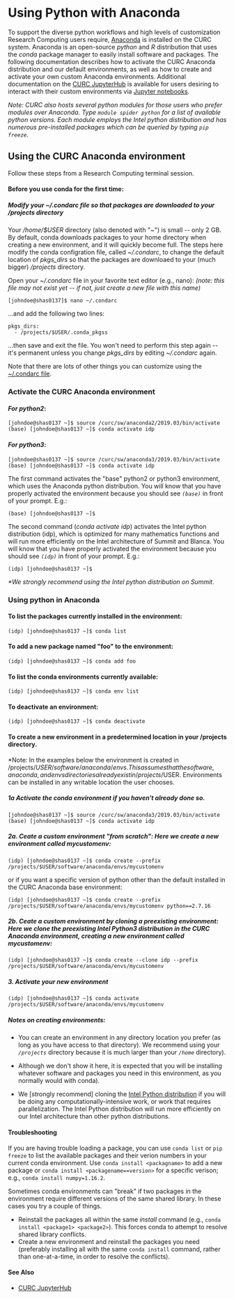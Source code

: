 # Using Python with Anaconda

To support the diverse python workflows and high levels of customization Research Computing users require, [Anaconda](http://anaconda.com) is installed on the CURC system. Anaconda is an open-source _python_ and _R_ distribution that uses the _conda_ package manager to easily install software and packages. The following documentation describes how to activate the CURC Anaconda distribution and our default environments, as well as how to create and activate your own custom Anaconda environments. Additional documentation on the [CURC JupyterHub](../gateways/jupyterhub.md) is available for users desiring to interact with their custom environments via [Jupyter notebooks](https://jupyter.org). 

_Note: CURC also hosts several python modules for those users who prefer modules over Anaconda. Type ```module spider python``` for a list of available python versions. Each module employs the Intel python distribution and has numerous pre-installed packages which can be queried by typing ```pip freeze```._ 

## Using the CURC Anaconda environment

Follow these steps from a Research Computing terminal session. 

#### Before you use conda for the first time:

##### Modify your ~/.condarc file so that packages are downloaded to your _/projects_ directory

Your _/home/$USER_ directory (also denoted with "_~_") is small -- only 2 GB. By default, conda downloads packages to your home directory when creating a new environment, and it will quickly become full. The steps here modify the conda configration file, called _~/.condarc_, to change the default location of _pkgs_dirs_ so that the packages are downloaed to your (much bigger) _/projects_ directory.

Open your _~/.condarc_ file in your favorite text editor (e.g., nano):
_(note: this file may not exist yet -- if not, just create a new file with this name)_
```
[johndoe@shas0137]$ nano ~/.condarc
```

...and add the following two lines:
```
pkgs_dirs:
  - /projects/$USER/.conda_pkgss
```

...then save and exit the file. You won't need to perform this step again -- it's permanent unless you change _pkgs_dirs_ by editing _~/.condarc_ again.

Note that there are lots of other things you can customize using the [~/.condarc file](https://docs.conda.io/projects/conda/en/latest/user-guide/configuration/use-condarc.html).

### Activate the CURC Anaconda environment

#### ___For python2___:
```
[johndoe@shas0137 ~]$ source /curc/sw/anaconda2/2019.03/bin/activate
(base) [johndoe@shas0137 ~]$ conda activate idp
```

#### ___For python3___:
```
[johndoe@shas0137 ~]$ source /curc/sw/anaconda3/2019.03/bin/activate
(base) [johndoe@shas0137 ~]$ conda activate idp
```

The first command activates the "base" python2 or python3 environment, which uses the Anaconda python distribution.  You will know that you have properly activated the environment because you should see _`(base)`_ in front of your prompt. E.g.: 

```
(base) [johndoe@shas0137 ~]$
```

The second command (_conda activate idp_) activates the Intel python distribution (idp), which is optimized for many mathematics functions and will run more efficiently on the Intel architecture of Summit and Blanca. You will know that you have properly activated the environment because you should see _`(idp)`_ in front of your prompt. E.g.: 

```
(idp) [johndoe@shas0137 ~]$
```

_*We strongly recommend using the Intel python distribution on Summit_.

### Using python in Anaconda

#### To list the packages currently installed in the environment:

```
(idp) [johndoe@shas0137 ~]$ conda list
```

#### To add a new package named "foo" to the environment:

```
(idp) [johndoe@shas0137 ~]$ conda add foo 
```

#### To list the conda environments currently available:

```
(idp) [johndoe@shas0137 ~]$ conda env list
```

#### To deactivate an environment:

```
(idp) [johndoe@shas0137 ~]$ conda deactivate
```

#### To create a new environment in a predetermined location in your /projects directory.  

*Note: In the examples below the environment is created in /projects/$USER/software/anaconda/envs. This assumes that the software, anaconda, and envs directories already exist in /projects/$USER. Environments can be installed in any writable location the user chooses.

 ##### 1a Activate the conda environment if you haven't already done so.
 
```
[johndoe@shas0137 ~]$ source /curc/sw/anaconda3/2019.03/bin/activate
(base) [johndoe@shas0137 ~]$ conda activate idp
```

 ##### 2a. _Ceate a custom environment "from scratch"_: Here we create a new environment called _mycustomenv_:

```
(idp) [johndoe@shas0137 ~]$ conda create --prefix /projects/$USER/software/anaconda/envs/mycustomenv
```

 or if you want a specific version of python other than the default installed in the CURC Anaconda base environment:

```
(idp) [johndoe@shas0137 ~]$ conda create --prefix /projects/$USER/software/anaconda/envs/mycustomenv python==2.7.16
```

 ##### 2b. _Ceate a custom environment by cloning a preexisting environment_: Here we clone the preexisting Intel Python3 distribution in the CURC Anaconda environment, creating a new environment called _mycustomenv_:

```
(idp) [johndoe@shas0137 ~]$ conda create --clone idp --prefix /projects/$USER/software/anaconda/envs/mycustomenv
```

##### 3. Activate your new environment

```
(idp) [johndoe@shas0137 ~]$ conda activate /projects/$USER/software/anaconda/envs/mycustomenv
```

##### Notes on creating environments:
* You can create an environment in any directory location you prefer (as long as you have access to that directory).  We recommend using your _`/projects`_ directory because it is much larger than your _`/home`_ directory).

* Although we don't show it here, it is expected that you will be installing whatever software and packages you need in this environment, as you normally would with conda).

* We [strongly recommend] cloning the [Intel Python distribution](https://software.intel.com/en-us/distribution-for-python) if you will be doing any computationally-intensive work, or work that requires parallelization. The Intel Python distribution will run more efficiently on our Intel architecture than other python distributions.

#### Troubleshooting

If you are having trouble loading a package, you can use `conda list` or `pip freeze` to list the available packages and their verion numbers in your current conda environment. Use `conda install <packagname>` to add a new package or `conda install <packagename==version>` for a specific verison; e.g., `conda install numpy=1.16.2`.

Sometimes conda environments can "break" if two packages in the environment require different versions of the same shared library.  In these cases you try a couple of things.
* Reinstall the packages all within the same _install_ command (e.g., `conda install <package1> <package2>`).  This forces conda to attempt to resolve shared library conflicts. 
* Create a new environment and reinstall the packages you need (preferably installing all with the same `conda install` command, rather than one-at-a-time, in order to resolve the conflicts).

#### See Also

* [CURC JupyterHub](../gateways/jupyterhub.md)
